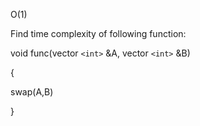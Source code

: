 O(1)

Find time complexity of following function:

void func(vector `<int>` &A, vector `<int>` &B)

{

swap(A,B)

}

